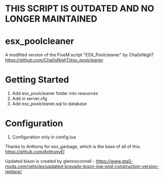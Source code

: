 
# THIS SCRIPT IS OUTDATED AND NO LONGER MAINTAINED

# esx_poolcleaner

A modified version of the FiveM script "ESX_Poolcleaner" by Cha0sNighT
https://github.com/Cha0sNighT/esx_poolcleaner

# Getting Started

1. Add esx_poolcleaner folder into resources
2. Add in server.cfg
3. Add esx_poolcleaner.sql to database

# Configuration

1. Configuration only in config.lua

Thanks to Anthony for esx_garbage, which is the base of all of this.
https://github.com/AnthonyEl


Updated bison is created by glennoconnell - https://www.gta5-mods.com/vehicles/updated-bravado-bison-low-end-construction-version-replace/
